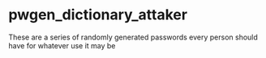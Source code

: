 # pwgen_dictionary_attaker
These are a series of randomly generated passwords every person should have for whatever use it may be 
